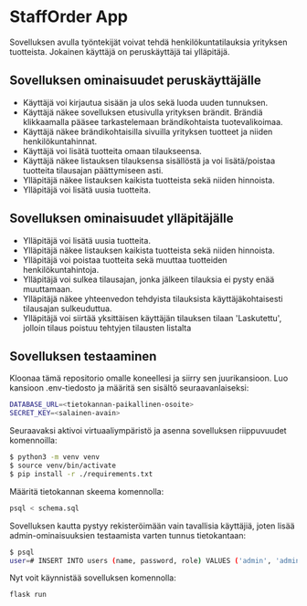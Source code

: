 # StaffOrder App

Sovelluksen avulla työntekijät voivat tehdä henkilökuntatilauksia yrityksen tuotteista. Jokainen käyttäjä on peruskäyttäjä tai ylläpitäjä.

## Sovelluksen ominaisuudet peruskäyttäjälle
- Käyttäjä voi kirjautua sisään ja ulos sekä luoda uuden tunnuksen.
- Käyttäjä näkee sovelluksen etusivulla yrityksen brändit. Brändiä klikkaamalla pääsee tarkastelemaan brändikohtaista tuotevalikoimaa.
- Käyttäjä näkee brändikohtaisilla sivuilla  yrityksen tuotteet ja niiden henkilökuntahinnat.
- Käyttäjä voi lisätä tuotteita omaan tilaukseensa.
- Käyttäjä näkee listauksen tilauksensa sisällöstä ja voi lisätä/poistaa tuotteita tilausajan päättymiseen asti.
- Ylläpitäjä näkee listauksen kaikista tuotteista sekä niiden hinnoista.
- Ylläpitäjä voi lisätä uusia tuotteita.

## Sovelluksen ominaisuudet ylläpitäjälle
- Ylläpitäjä voi lisätä uusia tuotteita.
- Ylläpitäjä näkee listauksen kaikista tuotteista sekä niiden hinnoista.
- Ylläpitäjä voi poistaa tuotteita sekä muuttaa tuotteiden henkilökuntahintoja.
- Ylläpitäjä voi sulkea tilausajan, jonka jälkeen tilauksia ei pysty enää muuttamaan.
- Ylläpitäjä näkee yhteenvedon tehdyista tilauksista käyttäjäkohtaisesti tilausajan sulkeuduttua.
- Ylläpitäjä voi siirtää yksittäisen käyttäjän tilauksen tilaan 'Laskutettu', jolloin tilaus poistuu tehtyjen tilausten listalta

## Sovelluksen testaaminen
Kloonaa tämä repositorio omalle koneellesi ja siirry sen juurikansioon. Luo kansioon .env-tiedosto ja määritä sen sisältö seuraavanlaiseksi:
```bash
DATABASE_URL=<tietokannan-paikallinen-osoite>
SECRET_KEY=<salainen-avain>
```
Seuraavaksi aktivoi virtuaaliympäristö ja asenna sovelluksen riippuvuudet komennoilla:
```bash
$ python3 -m venv venv
$ source venv/bin/activate
$ pip install -r ./requirements.txt
```
Määritä tietokannan skeema komennolla:
```bash
psql < schema.sql
```
Sovelluksen kautta pystyy rekisteröimään vain tavallisia käyttäjiä, joten lisää admin-ominaisuuksien testaamista varten tunnus tietokantaan:
```bash
$ psql
user=# INSERT INTO users (name, password, role) VALUES ('admin', 'admin123', 1);
```

Nyt voit käynnistää sovelluksen komennolla:
```bash
flask run
```
